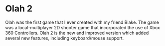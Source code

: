 # Olah 2
Olah was the first game that I ever created with my friend Blake. The game was a local-multiplayer 2D shooter game that incorporated the use of Xbox 360 Controllers.
Olah 2 is the new and improved version which added several new features, including keyboard/mouse support.
